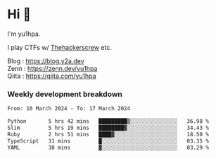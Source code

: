 # Hi 👋

I'm yu1hpa.

I play CTFs w/ [Thehackerscrew](https://www.thehackerscrew.team/) etc.

Blog : https://blog.y2a.dev  
Zenn : https://zenn.dev/yu1hpa  
Qiita : https://qiita.com/yu1hpa  

### Weekly development breakdown

<!--START_SECTION:waka-->

```txt
From: 10 March 2024 - To: 17 March 2024

Python       5 hrs 42 mins   █████████▒░░░░░░░░░░░░░░░   36.98 %
Slim         5 hrs 19 mins   ████████▓░░░░░░░░░░░░░░░░   34.43 %
Ruby         2 hrs 51 mins   ████▓░░░░░░░░░░░░░░░░░░░░   18.50 %
TypeScript   31 mins         █░░░░░░░░░░░░░░░░░░░░░░░░   03.35 %
YAML         30 mins         ▓░░░░░░░░░░░░░░░░░░░░░░░░   03.29 %
```

<!--END_SECTION:waka-->

